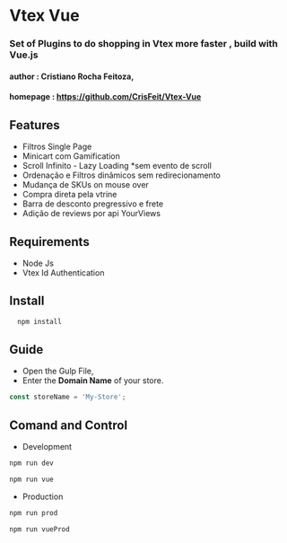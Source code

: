 # Vtex Vue
 ### Set of Plugins to do shopping in Vtex more faster , build with Vue.js 

#### author   : Cristiano Rocha Feitoza,
#### homepage : https://github.com/CrisFeit/Vtex-Vue

##  Features
* Filtros Single Page
* Minicart com Gamification
* Scroll Infinito - Lazy Loading *sem evento de scroll
* Ordenação e Filtros dinâmicos sem redirecionamento
* Mudança de SKUs on mouse over
* Compra direta pela vtrine
* Barra de desconto pregressivo e frete
* Adição de reviews por api YourViews

## Requirements
* Node Js
* Vtex Id Authentication
## Install
```bash
  npm install
```
## Guide
- Open the Gulp File,
- Enter the **Domain Name** of your store.
```javascript
const storeName = 'My-Store';
```
## Comand and Control
- Development
```bash
npm run dev

npm run vue
```
- Production
```bash
npm run prod

npm run vueProd
```